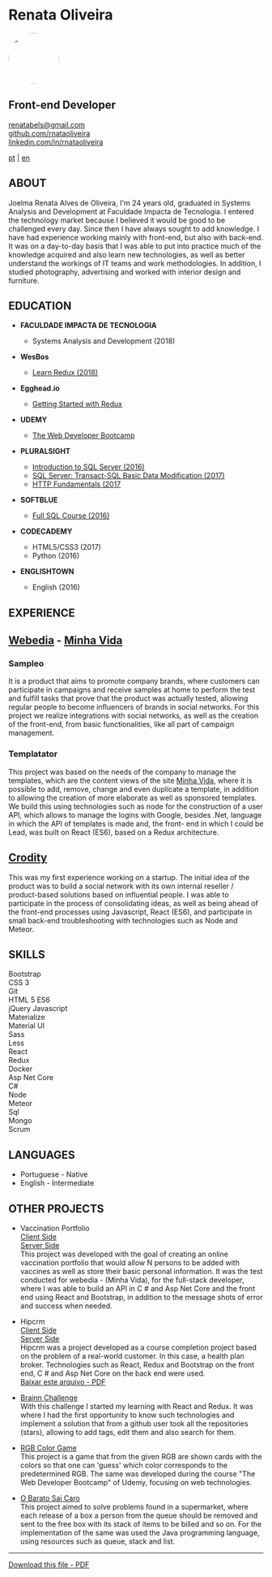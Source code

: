 # **Renata Oliveira**

<img src="https://avatars2.githubusercontent.com/u/17580197?s=400&u=4448fcb4f41463ce9ab04befb337411454070a37&v=4" style="border-radius: 50%;" width="100px"/>

## Front-end Developer  

renatabels@gmail.com  
[github.com/rnataoliveira](https://github.com/rnataoliveira/)  
[linkedin.com/in/rnataoliveira](https://www.linkedin.com/in/rnataoliveira/)

<a href="https://rnataoliveira.github.io/resume/">pt</a> | <a href="https://rnataoliveira.github.io/resume/readme-en">en</a>

## **ABOUT**

Joelma Renata Alves de Oliveira, I'm 24 years old, graduated in Systems Analysis and Development at Faculdade Impacta de Tecnologia. I entered the technology market because I believed it would be good to be challenged every day. Since then I have always sought to add knowledge. I have had experience working mainly with front-end, but also with back-end. It was on a day-to-day basis that I was able to put into practice much of the knowledge acquired and also learn new technologies, as well as better understand the workings of IT teams and work methodologies. 
In addition, I studied photography, advertising and worked with interior design and furniture.

## **EDUCATION**

- **FACULDADE IMPACTA DE TECNOLOGIA**

  - Systems Analysis and Development (2018)

- **WesBos**

  - [Learn Redux (2018)](https://courses.wesbos.com/account/access/5a5f67c3d70b6b62cecad30b)

- **Egghead.io**

  - [Getting Started with Redux](https://egghead.io/courses/getting-started-with-redux)

- **UDEMY**

  - [The Web Developer Bootcamp](https://www.udemy.com/the-web-developer-bootcamp/learn/v4/overview)

- **PLURALSIGHT**

  - [Introduction to SQL Server (2016)](https://github.com/rnataoliveira/resume/blob/master/certificates/CertificateIntroductionToSQLServer.pdf)
  - [SQL Server: Transact-SQL Basic Data Modification (2017)](https://github.com/rnataoliveira/resume/blob/master/certificates/SQLServer-Transact-SQL%20Basic%20Data%20Modification.pdf)
  - [HTTP Fundamentals (2017](https://github.com/rnataoliveira/resume/blob/master/certificates/HTTPFundamentals.pdf)

- **SOFTBLUE**

  - [Full SQL Course (2016)](https://github.com/rnataoliveira/resume/blob/master/certificates/CURSO-SQL.pdf)

- **CODECADEMY**

  - HTML5/CSS3 (2017)
  - Python (2016)

- **ENGLISHTOWN**
  - English (2016)

## **EXPERIENCE**

## **[Webedia](http://www.webedia.com.br/) - [Minha Vida](https://minhavida.com.br/)**

### **Sampleo**

It is a product that aims to promote company brands, where customers can participate in campaigns and receive samples at home to perform the test and fulfill tasks that prove that the product was actually tested, allowing regular people to become influencers of brands in social networks. For this project we realize integrations with social networks, as well as the creation of the front-end, from basic functionalities, like all part of campaign management.

### **Templatator**

This project was based on the needs of the company to manage the templates, which are the content views of the site [Minha Vida](https://minhavida.com.br/), where it is possible to add, remove, change and even duplicate a template, in addition to allowing the creation of more elaborate as well as sponsored templates. We build this using technologies such as node for the construction of a user API, which allows to manage the logins with Google, besides .Net, language in which the API of templates is made and, the front- end in which I could be Lead, was built on React (ES6), based on a Redux architecture.

## **[Crodity](https://www.crodity.com/)**

This was my first experience working on a startup. The initial idea of ​​the product was to build a social network with its own internal reseller / product-based solutions based on influential people. I was able to participate in the process of consolidating ideas, as well as being ahead of the front-end processes using Javascript, React (ES6), and participate in small back-end troubleshooting with technologies such as Node and Meteor.

## **SKILLS**

Bootstrap  
CSS 3  
Git  
HTML 5 
ES6   
jQuery 
Javascript   
Materialize  
Material UI  
Sass  
Less  
React  
Redux  
Docker  
Asp Net Core  
C#  
Node  
Meteor  
Sql  
Mongo  
Scrum

## **LANGUAGES**

- Portuguese - Native
- English - Intermediate

## **OTHER PROJECTS**

- Vaccination Portfolio  
  [Client Side](https://github.com/rnataoliveira/code-challenge/tree/master/client)  
  [Server Side](https://github.com/rnataoliveira/code-challenge/tree/master/server)  
  This project was developed with the goal of creating an online vaccination portfolio that would allow N persons to be added with vaccines as well as store their basic personal information. It was the test conducted for webedia - (Minha Vida), for the full-stack developer, where I was able to build an API in C # and Asp Net Core and the front end using React and Bootstrap, in addition to the message shots of error and success when needed.

- Hipcrm  
   [Client Side](https://github.com/rnataoliveira/hipcrm-client)  
   [Server Side](https://github.com/rnataoliveira/hipcrm-server)  
  Hipcrm was a project developed as a course completion project based on the problem of a real-world customer. In this case, a health plan broker.
  Technologies such as React, Redux and Bootstrap on the front end, C # and Asp Net Core on the back end were used.  
   [Baixar este arquivo - PDF](https://gitprint.com/rnataoliveira/resume/blob/master/readme.md?download)

- [Brainn Challenge](https://github.com/rnataoliveira/challenge/tree/master/resolution)  
  With this challenge I started my learning with React and Redux. It was where I had the first opportunity to know such technologies and implement a solution that from a github user took all the repositories (stars), allowing to add tags, edit them and also search for them.

- [RGB Color Game](https://rnataoliveira.github.io/rgb-color-game/)  
   This project is a game that from the given RGB are shown cards with the colors so that one can 'guess' which color corresponds to the predetermined RGB. The same was developed during the course "The Web Developer Bootcamp" of Udemy, focusing on web technologies.

* [O Barato Sai Caro](https://github.com/rnataoliveira/o-barato-sai-caro-ltda)  
  This project aimed to solve problems found in a supermarket, where each release of a box a person from the queue should be removed and sent to the free box with its stack of items to be billed and so on. For the implementation of the same was used the Java programming language, using resources such as queue, stack and list.

---

[Download this file - PDF](https://gitprint.com/rnataoliveira/resume/blob/master/readme.md?download)

